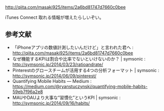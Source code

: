 http://qiita.com/masaki925/items/2a6bd81747d7660c0bee

iTunes Connect 取れる情報が増えたらしいぞい。

参考文献
---

- 「iPhoneアプリの数値計測したいんだけど」と言われた君へ : http://qiita.com/masaki925/items/2a6bd81747d7660c0bee
- なぜ機能するKPIは割合や比率でないといけないのか？ | symsonic : http://symsonic.jp/2014/03/23/ratioandrate/
- Pinterestのグロースチームが活用する4つの分析フォーマット | symsonic : http://symsonic.jp/2014/06/09/pinterest/
- Quantifying Mobile Habits — Medium : https://medium.com/@ryanstuczynski/quantifying-mobile-habits-59eb7f96a2e8
- MAUやDAUより大事な”習慣化”というKPI | symsonic : http://symsonic.jp/2014/09/16/habits/
